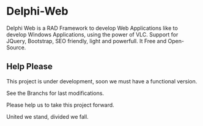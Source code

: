 # Delphi-Web
Delphi Web is a RAD Framework to develop Web Applications like to develop Windows Applications, using the power of VLC. 
Support for JQuery, Bootstrap, SEO friendly, light and powerfull. It Free and  Open-Source.

## Help Please
This project is under development, soon we must have a functional version.

See the Branchs for last modifications.

Please help us to take this project forward.

United we stand, divided we fall.
